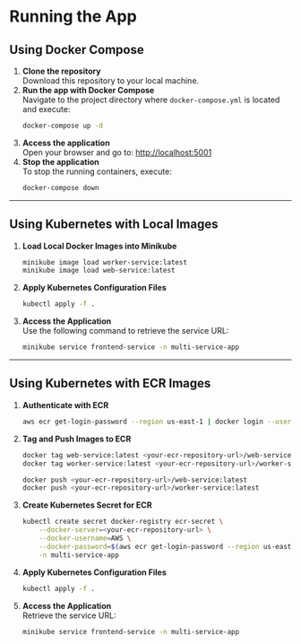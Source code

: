 # Running the App

## Using Docker Compose
1. **Clone the repository**  
   Download this repository to your local machine.
2. **Run the app with Docker Compose**  
   Navigate to the project directory where `docker-compose.yml` is located and execute:
   ```bash
   docker-compose up -d
   ```
3. **Access the application**  
   Open your browser and go to: [http://localhost:5001](http://localhost:5001)
4. **Stop the application**  
   To stop the running containers, execute:
   ```bash
   docker-compose down
   ```
---

## Using Kubernetes with Local Images
1. **Load Local Docker Images into Minikube**
   ```bash
   minikube image load worker-service:latest
   minikube image load web-service:latest
   ```
2. **Apply Kubernetes Configuration Files**
   ```bash
   kubectl apply -f .
   ```
3. **Access the Application**  
   Use the following command to retrieve the service URL:
   ```bash
   minikube service frontend-service -n multi-service-app
   ```

---

## Using Kubernetes with ECR Images

1. **Authenticate with ECR**
   ```bash
   aws ecr get-login-password --region us-east-1 | docker login --username AWS --password-stdin <your-ecr-repository-url>
   ```
2. **Tag and Push Images to ECR**
   ```bash
   docker tag web-service:latest <your-ecr-repository-url>/web-service:latest
   docker tag worker-service:latest <your-ecr-repository-url>/worker-service:latest

   docker push <your-ecr-repository-url>/web-service:latest
   docker push <your-ecr-repository-url>/worker-service:latest
   ```
3. **Create Kubernetes Secret for ECR**
   ```bash
   kubectl create secret docker-registry ecr-secret \
       --docker-server=<your-ecr-repository-url> \
       --docker-username=AWS \
       --docker-password=$(aws ecr get-login-password --region us-east-1) \
       -n multi-service-app
   ```
4. **Apply Kubernetes Configuration Files**
   ```bash
   kubectl apply -f .
   ```
5. **Access the Application**  
   Retrieve the service URL:
   ```bash
   minikube service frontend-service -n multi-service-app
   ```